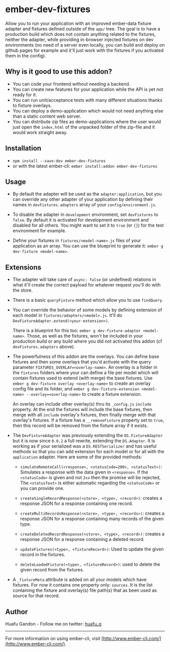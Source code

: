 # ember-dev-fixtures

Allow you to run your application with an improved ember-data fixture adapter and fixtures defined
outside of the `app/` tree. The goal is to have a production build which does not contain anything
related to the fixtures, neither the adapter, while providing in-browser injected fixtures on dev
environments (no need of a server even locally, you can build and deploy on github pages for example
and it'll just work with the fixtures if you activated them in the config).


## Why is it good to use this addon?

- You can code your frontend without needing a backend.
- You can create new features for your application while the API is yet not ready for it.
- You can run unit/acceptance tests with many different situations thanks to fixture overlays.
- You can deploy a demo-application which would not need anything else than a static content web
server.
- You can distribute zip files as demo-applications where the user would just open the `index.html`
of the unpacked folder of the zip-file and it would work straight away.


## Installation

* `npm install --save-dev ember-dev-fixtures`
* or with the latest ember-cli: `ember install:addon ember-dev-fixtures`


## Usage

* By default the adapter will be used as the `adapter:application`, but you can override any other
adapter of your application by defining their names in `devFixtures.adapters` array of your
`config/environment.js`.

* To disable the adapter in `development` environment, set `devFixtures` to `false`. By default it
is activated for development environment and disabled for all others. You might want to set it to
`true` (or `{}`) for the test environment for example.

* Define your fixtures in `fixtures/<model-name>.js` files of your application as an array. You can
use the blueprint to generate it: `ember g dev-fixture <model-name>`.


## Extensions

* The adapter will take care of `async: false` (or undefined) relations in what it'll create the
correct payload for whatever request you'll do with the store.

* There is a basic `queryFixture` method which allow you to use `findQuery`.

* You can override the behavior of some models by defining extension of each model in
`fixtures/adapters/<model>.js`. It'll do `DevFixtureAdapter.extend(<your-extension>)`.

    There is a blueprint for this too: `ember g dev-fixture-adapter <model-name>`. Those, as well as
    the fixtures, won't be included in your production build or any build where you did not activated
    this addon (cf `devFixtures.adapters` above).
    
* The powerfulness of this addon are the overlays. You can define base fixtures and then some overlays
that you'd activate with the query parameter `FIXTURES_OVERLAY=<overlay-name>`. An overlay is a folder
in the `fixtures` folders where your can define a file per model which will contain fixtures used to
extend (with merge) the base fixtures. Use `ember g dev-fixture overlay <overlay-name>` to create an
overlay config file and its folder, and `ember g dev-fixture-extension <model-name> --overlay=<overlay-name>`
to create a fixture extension.

    An overlay can include other overlay(s) thru its `_config.js` `include` property. At the end the
    fixtures will include the base fixtures, then merge with all `include` overlay's fixtures, then
    finally merge with that overlay's fixtures. If a fixture has a `__removeFixture` property set to
    `true`, then this record will be removed from the fixture array if it exists.
    
* The `DevFixtureAdapter` was previously extending the `DS.FixtureAdapter` but it is now since `0.0.2`
a full rewrite, extending the `DS.Adapter`. It is working as if your serialized was a `DS.RESTSerializer`
and has useful methods so that you can add extension for each model or for all with the `application`
adapter. Here are some of the provided methods:

    - `simulateRemoteCall(<response>, <statusCode=200>, <statusText>)`: Simulates a response with
    the data given in `<response>`. If the `<statusCode>` is given and not `2xx` then the promise
    will be rejected, The `<statusText>` is either automatic regarding the `<statusCode>` or you can
    provide one.
    
    - `createSingleRecordResponse(<store>, <type>, <record>)`: creates a response JSON for a
    response containing one record.
    
    - `createMultiRecordsResponse(<store>, <type>, <records>)`: creates a response JSON for a
    response containing many records of the given type.
    
    - `createDeletedRecordResponse(<store>, <type>, <record>)`: creates a response JSON for a
    response containing a deleted record.
    
    - `updateFixtures(<type>, <fixtureRecord>)`: Used to update the given record in the fixtures.
    
    - `deleteLoadedFixture(<type>, <fixtureRecord>)`: used to delete the given record from the fixtures.

* A `_fixtureMeta` attribute is added on all your models which have fixtures. For now it contains
one property only: `sources`. It is the list containing the fixture and overlay(s) file path(s) that
as been used as source for that record. 

## Author

Huafu Gandon - Follow me on twitter: [huafu_g](https://twitter.com/huafu_g)

---

For more information on using ember-cli, visit [http://www.ember-cli.com/](http://www.ember-cli.com/).
